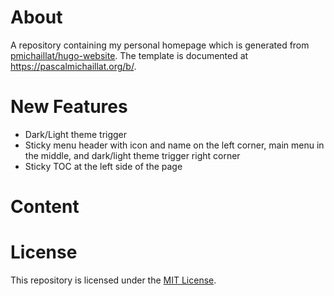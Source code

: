 # About

A repository containing my personal homepage which is generated from [pmichaillat/hugo-website](https://github.com/pmichaillat/hugo-website). The template is documented at https://pascalmichaillat.org/b/.

# New Features

- Dark/Light theme trigger 
- Sticky menu header with icon and name on the left corner, main menu in the middle, and dark/light theme trigger right corner
- Sticky TOC at the left side of the page

# Content



# License

This repository is licensed under the [MIT License](LICENSE.md).

